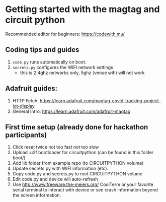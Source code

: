 # Getting started with the magtag and circuit python

Recommended editor for beginners: https://codewith.mu/

## Coding tips and guides
1. `code.py` runs automatically on boot.
2. `secrets.py` configures the WIFI network settings
   - this is 2.4ghz networks only, 5ghz (venue wifi) will not work

## Adafruit guides:
1. HTTP Fetch: https://learn.adafruit.com/magtag-covid-tracking-project-iot-display
2. General Intro: https://learn.adafruit.com/adafruit-magtag

## First time setup (already done for hackathon participants)
1. Click reset twice not too fast not too slow
2. Upload .u2f bootloader for circuitpython (can be found in this folder boot/)
3. Add lib folder from example repo (to CIRCUITPYTHON volume)
4. Update secrets.py with WIFI information (etc).
5. Copy code.py and secrets.py to root CIRCUITPYTHON volume
6. Edit code.py and device will auto-refresh
7. Use http://www.freeware.the-meiers.org/ CoolTerm or your favorite serial terminal to interact with device or see crash information beyond the screen information.
